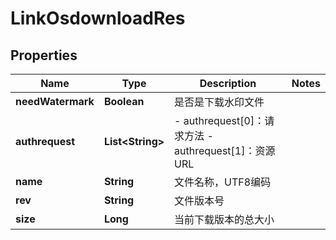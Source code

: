 # LinkOsdownloadRes

## Properties
Name | Type | Description | Notes
------------ | ------------- | ------------- | -------------
**needWatermark** | **Boolean** | 是否是下载水印文件 | 
**authrequest** | **List&lt;String&gt;** | - authrequest[0]：请求方法  - authrequest[1]：资源URL | 
**name** | **String** | 文件名称，UTF8编码 | 
**rev** | **String** | 文件版本号 | 
**size** | **Long** | 当前下载版本的总大小 | 
